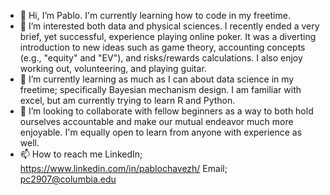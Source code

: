 - 👋 Hi, I’m Pablo. I'm currently learning how to code in my freetime.  
- 👀 I’m interested both data and physical sciences. I recently ended a very brief, yet successful, experience playing online poker. 
          It was a diverting introduction to new ideas such as game theory, accounting concepts (e.g., "equity" and "EV"), and risks/rewards calculations. 
          I also enjoy working out, volunteering, and playing guitar. 
- 🌱 I’m currently learning as much as I can about data science in my freetime; specifically Bayesian mechanism design. 
          I am familiar with excel, but am currently trying to learn R  and Python.
- 💞️ I’m looking to collaborate with fellow beginners as a way to both hold ourselves accountable and make our mutual endeavor much more enjoyable. 
          I'm equally open to learn from anyone with experience as well. 
- 📫 How to reach me 
          LinkedIn;
                  https://www.linkedin.com/in/pablochavezh/
          Email;
                  pc2907@columbia.edu

<!---
pchavezhernandez/pchavezhernandez is a ✨ special ✨ repository because its `README.md` (this file) appears on your GitHub profile.
You can click the Preview link to take a look at your changes.
--->
